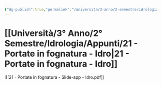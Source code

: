 ```yaml
---
{"dg-publish":true,"permalink":"/universita/3-anno/2-semestre/idrologia/appunti/21-portate-in-fognatura-idro/","tags":["UNI"]}
---
```


# [[Università/3° Anno/2° Semestre/Idrologia/Appunti/21 - Portate in fognatura - Idro\|21 - Portate in fognatura - Idro]]


![[21 - Portate in fognatura - Slide-app - Idro.pdf]]
